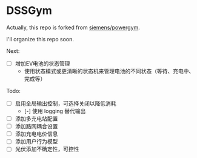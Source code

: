 # DSSGym

Actually, this repo is forked from [siemens/powergym](https://github.com/siemens/powergym).

I'll organize this repo soon.

Next:
- [ ] 增加EV电池的状态管理
  - 使用状态模式或更清晰的状态机来管理电池的不同状态（等待、充电中、完成等）

Todo:
- [ ] 启用全局输出控制，可选择关闭以降低消耗
    - [-] 使用 logging 替代输出
- [ ] 添加多充电站配置
- [ ] 添加路网耦合设置
- [ ] 添加充电电价信息
- [ ] 添加用户行为模型
- [ ] 光伏添加不确定性，可控性
